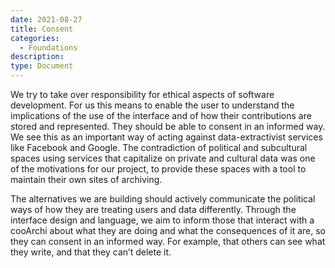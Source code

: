 ```yaml
---
date: 2021-08-27
title: Consent
categories:
  - Foundations
description: 
type: Document
---
```


We try to take over responsibility for ethical aspects of software development. For us this means to enable the user to understand the implications of the use of the interface and of how their contributions are stored and represented. They should be able to consent in an informed way. We see this as an important way of acting against data-extractivist services like Facebook and Google. The contradiction of political and subcultural spaces using services that capitalize on private and cultural data was one of the motivations for our project, to provide these spaces with a tool to maintain their own sites of archiving. 

The alternatives we are building should actively communicate the political ways of how they are treating users and data differently. Through the interface design and language, we aim to inform those that interact with a cooArchi about what they are doing and what the consequences of it are, so they can consent in an informed way. For example, that others can see what they write, and that they can’t delete it.

